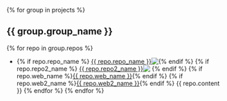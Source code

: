 
{% for group in projects %}
## {{ group.group_name }}
{% for repo in group.repos %}
* {% if repo.repo_name %} <a href="https://github.com/{{ repo.repo_name }}" target="blank">{{ repo.repo_name }}<img src="https://img.shields.io/github/stars/{{ repo.repo_name }}?color=yellow&label=&logoColor=blue&style=social" align="top"></a>{% endif %} {% if repo.repo2_name %} <a href="https://github.com/{{ repo.repo2_name }}" target="blank">{{ repo.repo2_name }}<img src="https://img.shields.io/github/stars/{{ repo.repo2_name }}?color=yellow&label=&logoColor=blue&style=social" align="top"></a> {% endif %} {% if repo.web_name %}<a href="{{ repo.web_url }}" target="blank">{{ repo.web_name }}</a>{% endif %} {% if repo.web2_name %}<a href="{{ repo.web2_url }}" target="blank">{{ repo.web2_name }}</a>{% endif %} {{ repo.content }} {% endfor %}
{% endfor %}


